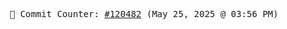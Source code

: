 <p align="center">
    <samp>
        📮 Commit Counter: <a href="https://github.com/Javascript-void0/Javascript-void0/commits/main">#120482</a> (May 25, 2025 @ 03:56 PM)
    </samp>
</p>